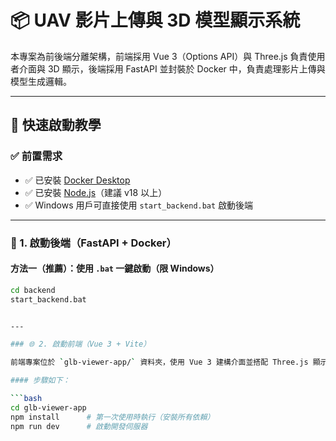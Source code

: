 # 📦 UAV 影片上傳與 3D 模型顯示系統

本專案為前後端分離架構，前端採用 Vue 3（Options API）與 Three.js 負責使用者介面與 3D 顯示，後端採用 FastAPI 並封裝於 Docker 中，負責處理影片上傳與模型生成邏輯。

---

## 🚀 快速啟動教學

### ✅ 前置需求

- ✅ 已安裝 [Docker Desktop](https://www.docker.com/products/docker-desktop)
- ✅ 已安裝 [Node.js](https://nodejs.org/)（建議 v18 以上）
- ✅ Windows 用戶可直接使用 `start_backend.bat` 啟動後端

---

### 🔧 1. 啟動後端（FastAPI + Docker）

#### 方法一（推薦）：使用 `.bat` 一鍵啟動（限 Windows）

```bash
cd backend
start_backend.bat


---

### 🌐 2. 啟動前端（Vue 3 + Vite）

前端專案位於 `glb-viewer-app/` 資料夾，使用 Vue 3 建構介面並搭配 Three.js 顯示 3D 模型。

#### 步驟如下：

```bash
cd glb-viewer-app
npm install      # 第一次使用時執行（安裝所有依賴）
npm run dev      # 啟動開發伺服器
